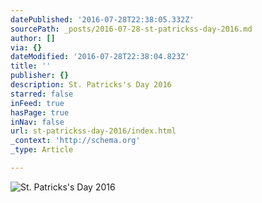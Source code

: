 ```yaml
---
datePublished: '2016-07-28T22:38:05.332Z'
sourcePath: _posts/2016-07-28-st-patrickss-day-2016.md
author: []
via: {}
dateModified: '2016-07-28T22:38:04.823Z'
title: ''
publisher: {}
description: St. Patricks's Day 2016
starred: false
inFeed: true
hasPage: true
inNav: false
url: st-patrickss-day-2016/index.html
_context: 'http://schema.org'
_type: Article

---
```

![St. Patricks's Day 2016](https://the-grid-user-content.s3-us-west-2.amazonaws.com/e1c6b2b0-d255-4009-a8d8-49af07710580.jpg)